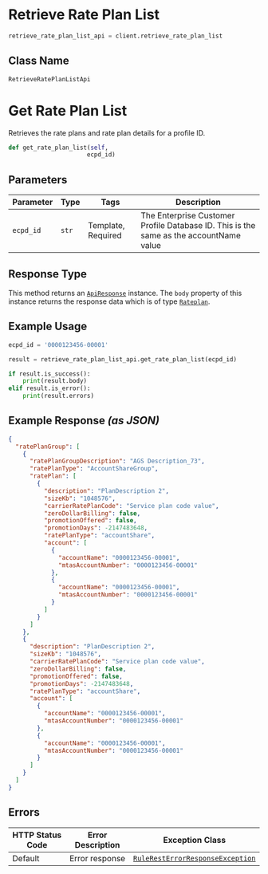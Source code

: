 # Retrieve Rate Plan List

```python
retrieve_rate_plan_list_api = client.retrieve_rate_plan_list
```

## Class Name

`RetrieveRatePlanListApi`


# Get Rate Plan List

Retrieves the rate plans and rate plan details for a profile ID.

```python
def get_rate_plan_list(self,
                      ecpd_id)
```

## Parameters

| Parameter | Type | Tags | Description |
|  --- | --- | --- | --- |
| `ecpd_id` | `str` | Template, Required | The Enterprise Customer Profile Database ID. This is the same as the accountName value |

## Response Type

This method returns an [`ApiResponse`](../../doc/api-response.md) instance. The `body` property of this instance returns the response data which is of type [`Rateplan`](../../doc/models/rateplan.md).

## Example Usage

```python
ecpd_id = '0000123456-00001'

result = retrieve_rate_plan_list_api.get_rate_plan_list(ecpd_id)

if result.is_success():
    print(result.body)
elif result.is_error():
    print(result.errors)
```

## Example Response *(as JSON)*

```json
{
  "ratePlanGroup": [
    {
      "ratePlanGroupDescription": "AGS Description_73",
      "ratePlanType": "AccountShareGroup",
      "ratePlan": [
        {
          "description": "PlanDescription 2",
          "sizeKb": "1048576",
          "carrierRatePlanCode": "Service plan code value",
          "zeroDollarBilling": false,
          "promotionOffered": false,
          "promotionDays": -2147483648,
          "ratePlanType": "accountShare",
          "account": [
            {
              "accountName": "0000123456-00001",
              "mtasAccountNumber": "0000123456-00001"
            },
            {
              "accountName": "0000123456-00001",
              "mtasAccountNumber": "0000123456-00001"
            }
          ]
        }
      ]
    },
    {
      "description": "PlanDescription 2",
      "sizeKb": "1048576",
      "carrierRatePlanCode": "Service plan code value",
      "zeroDollarBilling": false,
      "promotionOffered": false,
      "promotionDays": -2147483648,
      "ratePlanType": "accountShare",
      "account": [
        {
          "accountName": "0000123456-00001",
          "mtasAccountNumber": "0000123456-00001"
        },
        {
          "accountName": "0000123456-00001",
          "mtasAccountNumber": "0000123456-00001"
        }
      ]
    }
  ]
}
```

## Errors

| HTTP Status Code | Error Description | Exception Class |
|  --- | --- | --- |
| Default | Error response | [`RuleRestErrorResponseException`](../../doc/models/rule-rest-error-response-exception.md) |

